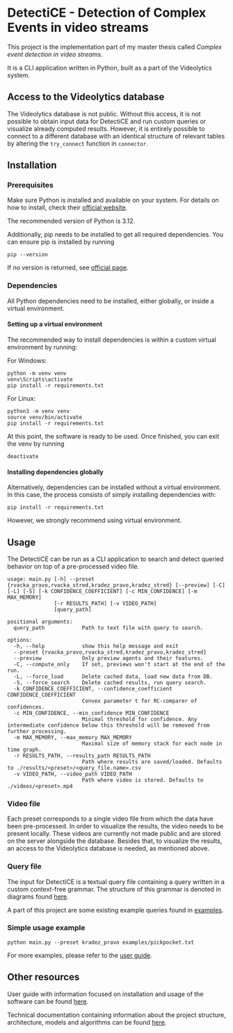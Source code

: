 DetectiCE - Detection of Complex Events in video streams
===

This project is the implementation part of my master thesis called _Complex event detection in video streams_.

It is a CLI application written in Python, built as a part of the Videolytics system.

## Access to the Videolytics database

The Videolytics database is not public. Without this access, it is not possible to obtain input data for DetectiCE 
and run custom queries or visualize already computed results.
However, it is entirely possible to connect to a different database with an identical structure of relevant tables 
by altering the `try_connect` function in `connector`. 

## Installation

### Prerequisites

Make sure Python is installed and available on your system. For details on how to install, 
check their [official website](https://www.python.org/downloads/).

The recommended version of Python is 3.12.

Additionally, pip needs to be installed to get all required dependencies. You can ensure pip is installed by running

```shell
pip --version
```

If no version is returned, see [official page](https://pip.pypa.io/en/stable/installation/).

### Dependencies

All Python dependencies need to be installed, either globally, or inside a virtual environment.

#### Setting up a virtual environment

The recommended way to install dependencies is within a custom virtual environment by running:

For Windows:
```commandline
python -m venv venv
venv\Scripts\activate
pip install -r requirements.txt
```

For Linux:
```shell
python3 -m venv venv
source venv/bin/activate
pip install -r requirements.txt
```

At this point, the software is ready to be used. Once finished, you can exit the venv by running

```shell
deactivate
```

#### Installing dependencies globally

Alternatively, dependencies can be installed without a virtual environment. In this case,
the process consists of simply installing dependencies with:

```shell
pip install -r requirements.txt
```

However, we strongly recommend using virtual environment.

## Usage

The DetectiCE can be run as a CLI application to search and detect queried behavior on top of a pre-processed video file.

```commandline
usage: main.py [-h] --preset {rvacka_pravo,rvacka_stred,kradez_pravo,kradez_stred} [--preview] [-C] [-L] [-S] [-k CONFIDENCE_COEFFICIENT] [-c MIN_CONFIDENCE] [-m MAX_MEMORY]
               [-r RESULTS_PATH] [-v VIDEO_PATH]
               [query_path]

positional arguments:
  query_path            Path to text file with query to search.

options:
  -h, --help            show this help message and exit
  --preset {rvacka_pravo,rvacka_stred,kradez_pravo,kradez_stred}
  --preview             Only preview agents and their features.
  -C, --compute_only    If set, previews won't start at the end of the run.
  -L, --force_load      Delete cached data, load new data from DB.
  -S, --force_search    Delete cached results, run query search.
  -k CONFIDENCE_COEFFICIENT, --confidence_coefficient CONFIDENCE_COEFFICIENT
                        Convex parameter t for RC-comparer of confidences.
  -c MIN_CONFIDENCE, --min_confidence MIN_CONFIDENCE
                        Minimal threshold for confidence. Any intermediate confidence below this threshold will be removed from further processing.
  -m MAX_MEMORY, --max_memory MAX_MEMORY
                        Maximal size of memory stack for each node in time graph.
  -r RESULTS_PATH, --results_path RESULTS_PATH
                        Path where results are saved/loaded. Defaults to ./results/<preset>/<query_file.name>.csv
  -v VIDEO_PATH, --video_path VIDEO_PATH
                        Path where video is stored. Defaults to ./videos/<preset>.mp4
```

### Video file

Each preset corresponds to a single video file from which the data have been pre-processed.
In order to visualize the results, the video needs to be present locally.
These videos are currently not made public and are stored on the server alongside the database.
Besides that, to visualize the results, an access to the Videolytics database is needed, as mentioned above.

### Query file

The input for DetectiCE is a textual query file containing a query written in a custom context-free grammar.
The structure of this grammar is denoted in diagrams found [here](documentation/behavior_grammar.html).

A part of this project are some existing example queries found in [examples](./examples).

### Simple usage example

```commandline
python main.py --preset kradez_pravo examples/pickpocket.txt
```

For more examples, please refer to the [user guide](documentation/user_guide.md#usage).

## Other resources

User guide with information focused on installation and usage of the software can be found [here](documentation/user_guide.md).

Technical documentation containing information about the project structure, architecture, 
models and algorithms can be found [here](documentation/technical_documentation.md).
